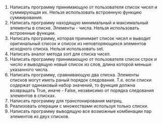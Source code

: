 1. Написать программу принимающую от пользователя список чисел и суммирующая их.
 Нельзя использовать встроенную функцию суммирования.
2. Написать программу находящую минимальный и максимальный элементы в списке.
 Элементы - числа. Нельзя использовать встроенные функции.
3. Написать программу, которая принимает список чисел и выводит оригинальный список
 и список из неповторяющихся элементов исходного списка. Нельзя использовать set.
4. Написать аналог метода sort для списка чисел.
5. Написать программу принимающую от пользователя список строк и число и выводящую
 новый список из слов, длина которой меньше указанного числа.
6. Написать программу, сравнивающую два списка. Элементы списков могут иметь
 раный порядок следования. Т.е. если списки содержат одинаковый набор значений,
 то функция должна возвращать True, иначе - False, независимо от порядка следования элементов в списках.
7. Написать программу для транспонирования матриц.
8. Реализовать операции с множествами используя только списки.
9. Написать программу выводящую все возможные комбинации пар элементов из двух списков.
